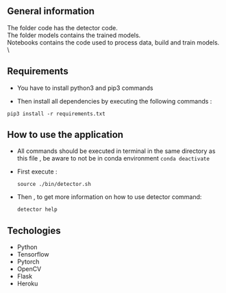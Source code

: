 ## General information

The folder code has the detector code. \
The folder models contains the trained models. \
Notebooks contains the code used to process data, build and train models. \ 

## Requirements

* You have to install python3 and pip3 commands

* Then install all dependencies by executing the following commands :
```
pip3 install -r requirements.txt
```


## How to use the application
* All commands should be executed in terminal in the same directory as this file , be aware to not be in conda environment ``conda deactivate``

* First execute :
	
	`` source ./bin/detector.sh ``
	
* Then , to get more information on how to use detector command:
	
	`` detector help ``
	
## Techologies
* Python 
* Tensorflow 
* Pytorch 
* OpenCV 
* Flask
* Heroku 
